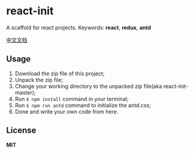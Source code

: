# react-init

A scaffold for react projects.
Keywords: **react**, **redux**, **antd**


[中文文档](https://github.com/woota/react-init/blob/master/README-zh_cn.md)


## Usage

1. Download the zip file of this project;
2. Unpack the zip file;
3. Change your working directory to the unpacked zip file(aka react-init-master);
4. Run `$ npm install` command in your terminal;
5. Run `$ npm run antd` command to initialize the antd.css;
6. Done and write your own code from here.


## License

**MIT**
